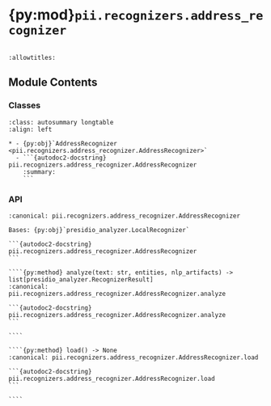 # {py:mod}`pii.recognizers.address_recognizer`

```{py:module} pii.recognizers.address_recognizer
```

```{autodoc2-docstring} pii.recognizers.address_recognizer
:allowtitles:
```

## Module Contents

### Classes

````{list-table}
:class: autosummary longtable
:align: left

* - {py:obj}`AddressRecognizer <pii.recognizers.address_recognizer.AddressRecognizer>`
  - ```{autodoc2-docstring} pii.recognizers.address_recognizer.AddressRecognizer
    :summary:
    ```
````

### API

`````{py:class} AddressRecognizer
:canonical: pii.recognizers.address_recognizer.AddressRecognizer

Bases: {py:obj}`presidio_analyzer.LocalRecognizer`

```{autodoc2-docstring} pii.recognizers.address_recognizer.AddressRecognizer
```

````{py:method} analyze(text: str, entities, nlp_artifacts) -> list[presidio_analyzer.RecognizerResult]
:canonical: pii.recognizers.address_recognizer.AddressRecognizer.analyze

```{autodoc2-docstring} pii.recognizers.address_recognizer.AddressRecognizer.analyze
```

````

````{py:method} load() -> None
:canonical: pii.recognizers.address_recognizer.AddressRecognizer.load

```{autodoc2-docstring} pii.recognizers.address_recognizer.AddressRecognizer.load
```

````

`````
